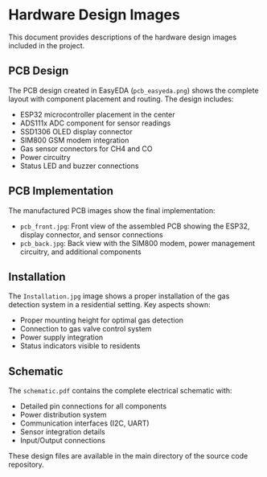 # Hardware Design Images

This document provides descriptions of the hardware design images included in the project.

## PCB Design

The PCB design created in EasyEDA (`pcb_easyeda.png`) shows the complete layout with component placement and routing. The design includes:

- ESP32 microcontroller placement in the center
- ADS111x ADC component for sensor readings
- SSD1306 OLED display connector
- SIM800 GSM modem integration
- Gas sensor connectors for CH4 and CO
- Power circuitry
- Status LED and buzzer connections

## PCB Implementation

The manufactured PCB images show the final implementation:

- `pcb_front.jpg`: Front view of the assembled PCB showing the ESP32, display connector, and sensor connections
- `pcb_back.jpg`: Back view with the SIM800 modem, power management circuitry, and additional components

## Installation

The `Installation.jpg` image shows a proper installation of the gas detection system in a residential setting. Key aspects shown:

- Proper mounting height for optimal gas detection
- Connection to gas valve control system
- Power supply integration
- Status indicators visible to residents

## Schematic

The `schematic.pdf` contains the complete electrical schematic with:

- Detailed pin connections for all components
- Power distribution system
- Communication interfaces (I2C, UART)
- Sensor integration details
- Input/Output connections

These design files are available in the main directory of the source code repository.